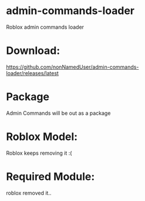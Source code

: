 # admin-commands-loader
Roblox admin commands loader

# Download:
https://github.com/nonNamedUser/admin-commands-loader/releases/latest

# Package
Admin Commands will be out as a package
<br>

# Roblox Model:
Roblox keeps removing it :(

# Required Module:
roblox removed it..
